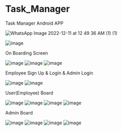 # Task_Manager
Task Manager Android APP

![WhatsApp Image 2022-12-11 at 12 49 36 AM (1) (1)](https://user-images.githubusercontent.com/50762218/208387458-e3ea26b2-a6e9-4036-9614-8f7d384b166e.jpeg)

![image](https://user-images.githubusercontent.com/50762218/208385800-4560d4b9-ee33-4188-b765-9073ab2c6cd7.png)

On Boarding Screen

![image](https://user-images.githubusercontent.com/50762218/208385892-6e7aab80-e2ff-4a62-a2bd-70881248ca35.png)
![image](https://user-images.githubusercontent.com/50762218/208385931-99aefe5e-3d1d-4170-81f8-f36702b0b09d.png)
![image](https://user-images.githubusercontent.com/50762218/208385962-77512e1c-4241-46be-a962-198c4c5c77fd.png)

Employee Sign Up & Login & Admin Login

![image](https://user-images.githubusercontent.com/50762218/208386087-d01e26fc-c4f7-418a-88d8-f8d41400a10f.png)
![image](https://user-images.githubusercontent.com/50762218/208386109-f6546227-b910-4587-9a46-346535bfce27.png)

User(Employee) Board

![image](https://user-images.githubusercontent.com/50762218/208386235-bcab8876-da5e-4fe1-8cc9-428d206ff205.png)
![image](https://user-images.githubusercontent.com/50762218/208386266-6fcb20a1-b69d-4fe7-89c1-ca01c864d1ed.png)
![image](https://user-images.githubusercontent.com/50762218/208386291-10443da0-1c2a-453b-b8c6-48124fbfdd2f.png)
![image](https://user-images.githubusercontent.com/50762218/208386318-610b663f-3968-4211-85c9-f193a351397f.png)

Admin Board

![image](https://user-images.githubusercontent.com/50762218/208386429-c7587930-a8c9-49cb-91d9-e50230af4a92.png)
![image](https://user-images.githubusercontent.com/50762218/208386463-b764119e-6d8d-46e2-ab9f-67d837dcfaba.png)
![image](https://user-images.githubusercontent.com/50762218/208386495-002dca2b-719b-48ca-8db2-126a029cd19b.png)
![image](https://user-images.githubusercontent.com/50762218/208386521-79254921-43f5-41ac-bef4-36575843c44b.png)
